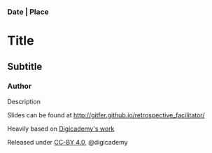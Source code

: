 ### Date | Place

# Title

## Subtitle

### Author

Description

Slides can be found at http://gitfer.github.io/retrospective_facilitator/

Heavily based on [Digicademy's work](https://github.com/digicademy/impress-js-boilerplate)

Released under [CC-BY 4.0](https://creativecommons.org/licenses/by/4.0/), @digicademy
